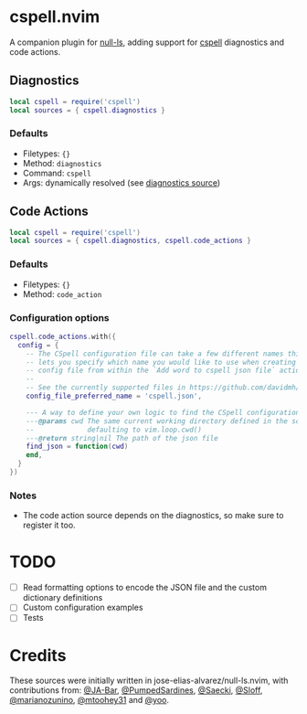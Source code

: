 # cspell.nvim

A companion plugin for [null-ls], adding support for [cspell] diagnostics and code actions.

## Diagnostics

```lua
local cspell = require('cspell')
local sources = { cspell.diagnostics }
```

### Defaults

- Filetypes: `{}`
- Method: `diagnostics`
- Command: `cspell`
- Args: dynamically resolved (see [diagnostics source])


## Code Actions

```lua
local cspell = require('cspell')
local sources = { cspell.diagnostics, cspell.code_actions }
```

### Defaults

- Filetypes: `{}`
- Method: `code_action`

### Configuration options

```lua
cspell.code_actions.with({
  config = {
    -- The CSpell configuration file can take a few different names this option
    -- lets you specify which name you would like to use when creating a new
    -- config file from within the `Add word to cspell json file` action.
    --
    -- See the currently supported files in https://github.com/davidmh/cspell.nvim/blob/main/lua/cspell/helpers.lua
    config_file_preferred_name = 'cspell.json',

    --- A way to define your own logic to find the CSpell configuration file.
    ---@params cwd The same current working directory defined in the source,
    --             defaulting to vim.loop.cwd()
    ---@return string|nil The path of the json file
    find_json = function(cwd)
    end,
  }
})
```

### Notes

- The code action source depends on the diagnostics, so make sure to register it too.

# TODO

- [ ] Read formatting options to encode the JSON file and the custom dictionary
      definitions
- [ ] Custom configuration examples
- [ ] Tests

# Credits

These sources were initially written in jose-elias-alvarez/null-ls.nvim, with
contributions from: [@JA-Bar], [@PumpedSardines], [@Saecki], [@Sloff], [@marianozunino],
[@mtoohey31] and [@yoo].

[null-ls]: https://github.com/jose-elias-alvarez/null-ls.nvim
[cspell]: https://github.com/streetsidesoftware/cspell
[diagnostics source]: https://github.com/davidmh/cspell.nvim/blob/main/lua/cspell/diagnostics/init.lua
[@JA-Bar]: https://github.com/JA-Bar
[@PumpedSardines]: https://github.com/PumpedSardines
[@Saecki]: https://github.com/Saecki
[@Sloff]: https://github.com/Sloff
[@marianozunino]: https://github.com/marianozunino
[@mtoohey31]: https://github.com/mtoohey31
[@yoo]: https://github.com/yoo
